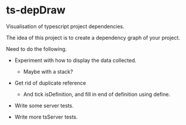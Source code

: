 # ts-depDraw
Visualisation of typescript project dependencies.


The idea of this project is to create a dependency graph of your project.



Need to do the following.

- Experiment with how to display the data collected.
    - Maybe with a stack?
- Get rid of duplicate reference
    - And tick isDefinition, and fill in end of definition using define.

- Write some server tests.
- Write more tsServer tests.